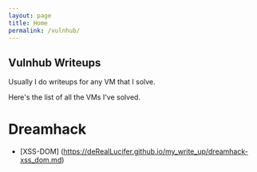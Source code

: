 ```yaml
---
layout: page
title: Home
permalink: /vulnhub/
---
```


## Vulnhub Writeups
Usually I do writeups for any VM that I solve.

Here's the list of all the VMs I've solved.

# Dreamhack
* [XSS-DOM] (https://deRealLucifer.github.io/my_write_up/dreamhack-xss_dom.md)

